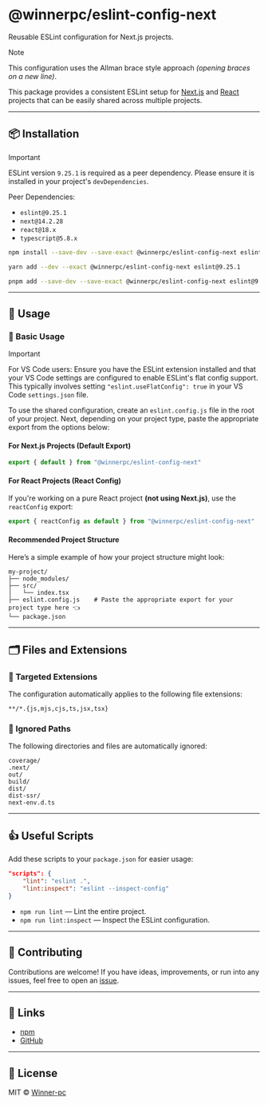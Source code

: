 # @winnerpc/eslint-config-next

Reusable ESLint configuration for Next.js projects.

> [!NOTE]
> This configuration uses the Allman brace style approach _(opening braces on a new line)_.

This package provides a consistent ESLint setup for [Next.js](#for-nextjs-projects-default-export) and [React](#for-react-projects-react-config) projects that can be easily shared across multiple projects.

---

## 📦 Installation

> [!IMPORTANT]
> ESLint version `9.25.1` is required as a peer dependency. Please ensure it is installed in your project's `devDependencies`.
>
> Peer Dependencies:
>
> - `eslint@9.25.1`
> - `next@14.2.28`
> - `react@18.x`
> - `typescript@5.8.x`

```bash
npm install --save-dev --save-exact @winnerpc/eslint-config-next eslint@9.25.1
```

```bash
yarn add --dev --exact @winnerpc/eslint-config-next eslint@9.25.1
```

```bash
pnpm add --save-dev --save-exact @winnerpc/eslint-config-next eslint@9.25.1
```

---

## 🚀 Usage

### 🔧 Basic Usage

> [!IMPORTANT]
> For VS Code users: Ensure you have the ESLint extension installed and that your VS Code settings are configured to enable ESLint's flat config support. This typically involves setting `"eslint.useFlatConfig": true` in your VS Code `settings.json` file.

To use the shared configuration, create an `eslint.config.js` file in the root of your project. Next, depending on your project type, paste the appropriate export from the options below:

#### For Next.js Projects (Default Export)

```js
export { default } from "@winnerpc/eslint-config-next"
```

#### For React Projects (React Config)

If you're working on a pure React project **(not using Next.js)**, use the `reactConfig` export:

```js
export { reactConfig as default } from "@winnerpc/eslint-config-next"
```

#### Recommended Project Structure

Here’s a simple example of how your project structure might look:

```
my-project/
├── node_modules/
├── src/
│   └── index.tsx
├── eslint.config.js    # Paste the appropriate export for your project type here 👈
└── package.json
```

---

## 🗂️ Files and Extensions

### 🎯 Targeted Extensions

The configuration automatically applies to the following file extensions:

```
**/*.{js,mjs,cjs,ts,jsx,tsx}
```

### 🚫 Ignored Paths

The following directories and files are automatically ignored:

```
coverage/
.next/
out/
build/
dist/
dist-ssr/
next-env.d.ts
```

---

## 👍 Useful Scripts

Add these scripts to your `package.json` for easier usage:

```json
"scripts": {
    "lint": "eslint .",
    "lint:inspect": "eslint --inspect-config"
}
```

- `npm run lint` — Lint the entire project.
- `npm run lint:inspect` — Inspect the ESLint configuration.

---

## 🤝 Contributing

Contributions are welcome! If you have ideas, improvements, or run into any issues, feel free to open an [issue](https://github.com/Winner-pc/eslint-config-next/issues).

---

## 🔗 Links

- [npm](https://www.npmjs.com/package/@winnerpc/eslint-config-next)
- [GitHub](https://github.com/Winner-pc/eslint-config-next)

---

## 📃 License

MIT © [Winner-pc](https://github.com/Winner-pc)
